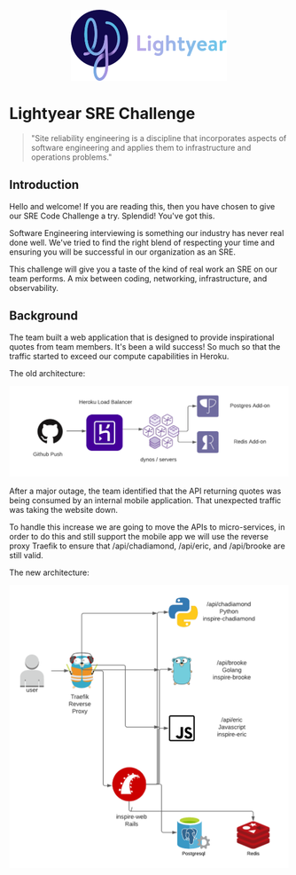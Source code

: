 <p align="center"><img src="img/lightyear-logo.png"></img></p>

# Lightyear SRE Challenge

> "Site reliability engineering is a discipline that incorporates aspects of software engineering and applies them to infrastructure and operations problems."

## Introduction
Hello and welcome! If you are reading this, then you have chosen to give our SRE Code Challenge a try. Splendid! You've got this.

Software Engineering interviewing is something our industry has never real done well. We've tried to find the right blend of respecting your time and ensuring you will be  successful in our organization as an SRE.

This challenge will give you a taste of the kind of real work an SRE on our team performs. A mix between coding, networking, infrastructure, and observability.

## Background
The team built a web application that is designed to provide inspirational quotes from team members. It's been a wild success! So much so that the traffic started to exceed our compute capabilities in Heroku.

The old architecture:
<p align="center"><img src="img/old_arch.png"></img></p>

After a major outage, the team identified that the API returning quotes was being consumed by an internal mobile application. That unexpected traffic was taking the website down.

To handle this increase we are going to move the APIs to micro-services, in order to do this and still support the mobile app we will use the reverse proxy Traefik to ensure that /api/chadiamond, /api/eric, and /api/brooke are still valid.

The new architecture:
<p align="center"><img src="img/new_arch.png"></img></p>